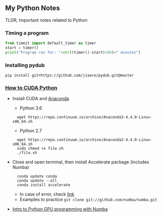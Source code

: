 ## My Python Notes

TLDR; Important notes related to Python

### Timing a program
```python
from timeit import default_timer as timer
start = timer()
print("Program ran for: "+str((timer()-start)/60)+" minutes")
```

### Installing pydub
```pip install git+https://github.com/jiaaro/pydub.git@master```


### [How to CUDA Python](https://developer.nvidia.com/how-to-cuda-python)
* Install CUDA and [Anaconda](https://repo.continuum.io/archive/)
   * Python 3.6
  ```
    wget https://repo.continuum.io/archive/Anaconda3-4.4.0-Linux-x86_64.sh
  ```

   * Python 2.7

  ```
    wget https://repo.continuum.io/archive/Anaconda2-4.4.0-Linux-x86_64.sh
    sudo chmod +x file.sh
    ./file.sh
  ```
  
* Close and open terminal, then install Accelerate package (includes Numba)
  ```
    conda update conda
    conda update --all
    conda install accelerate
  ```
  * In case of error, check [link](https://notgnoshi.github.io/installing-numba-on-ubuntu/)
  * Examples to practice ```git clone git://github.com/numba/numba.git```

* [Intro to Python GPU programming with Numba](https://github.com/ContinuumIO/numbapro-examples/blob/master/webinars/2014_06_17/intro_to_gpu_python.ipynb)


